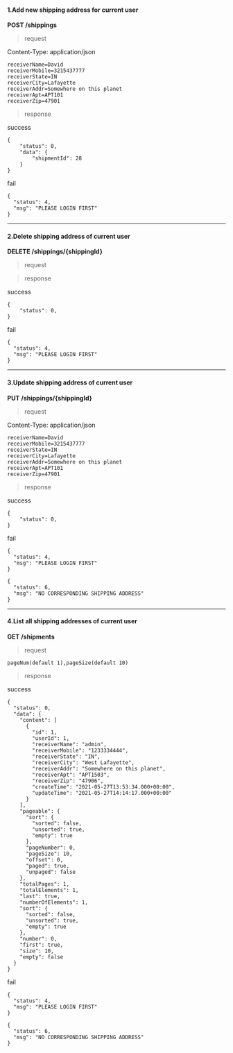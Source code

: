 #### 1.Add new shipping address for current user

**POST /shippings**


> request

Content-Type: application/json

```
receiverName=David
receiverMobile=3215437777
receiverState=IN
receiverCity=Lafayette
receiverAddr=Somewhere on this planet
receiverApt=APT101
receiverZip=47901
```

> response

success

```
{
    "status": 0,
    "data": {
        "shipmentId": 28
    }
}
```

fail
```
{
  "status": 4,
  "msg": "PLEASE LOGIN FIRST"
}
```


------


#### 2.Delete shipping address of current user

**DELETE /shippings/{shippingId}**

> request

> response

success

```
{
    "status": 0,
}
```

fail
```
{
  "status": 4,
  "msg": "PLEASE LOGIN FIRST"
}
```


------


#### 3.Update shipping address of current user

**PUT /shippings/{shippingId}**

> request

Content-Type: application/json

```
receiverName=David
receiverMobile=3215437777
receiverState=IN
receiverCity=Lafayette
receiverAddr=Somewhere on this planet
receiverApt=APT101
receiverZip=47901
```

> response

success

```
{
    "status": 0,
}
```

fail

```
{
  "status": 4,
  "msg": "PLEASE LOGIN FIRST"
}
```

```
{
  "status": 6,
  "msg": "NO CORRESPONDING SHIPPING ADDRESS"
}
```


------

#### 4.List all shipping addresses of current user

**GET /shipments**

> request

```
pageNum(default 1),pageSize(default 10)
```

> response

success

```
{
  "status": 0,
  "data": {
    "content": [
      {
        "id": 1,
        "userId": 1,
        "receiverName": "admin",
        "receiverMobile": "1233334444",
        "receiverState": "IN",
        "receiverCity": "West Lafayette",
        "receiverAddr": "Somewhere on this planet",
        "receiverApt": "APT1503",
        "receiverZip": "47906",
        "createTime": "2021-05-27T13:53:34.000+00:00",
        "updateTime": "2021-05-27T14:14:17.000+00:00"
      }
    ],
    "pageable": {
      "sort": {
        "sorted": false,
        "unsorted": true,
        "empty": true
      },
      "pageNumber": 0,
      "pageSize": 10,
      "offset": 0,
      "paged": true,
      "unpaged": false
    },
    "totalPages": 1,
    "totalElements": 1,
    "last": true,
    "numberOfElements": 1,
    "sort": {
      "sorted": false,
      "unsorted": true,
      "empty": true
    },
    "number": 0,
    "first": true,
    "size": 10,
    "empty": false
  }
}
```

fail
```
{
  "status": 4,
  "msg": "PLEASE LOGIN FIRST"
}
```

```
{
  "status": 6,
  "msg": "NO CORRESPONDING SHIPPING ADDRESS"
}
```

